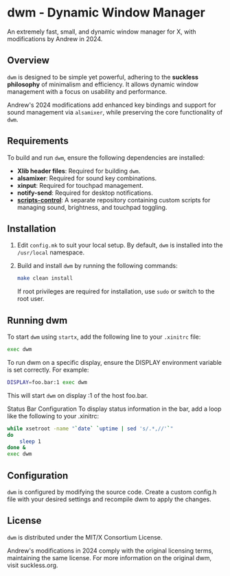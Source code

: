 # dwm - Dynamic Window Manager

An extremely fast, small, and dynamic window manager for X, with modifications by Andrew in 2024.

## Overview

`dwm` is designed to be simple yet powerful, adhering to the **suckless philosophy** of minimalism and efficiency. It allows dynamic window management with a focus on usability and performance.

Andrew's 2024 modifications add enhanced key bindings and support for sound management via `alsamixer`, while preserving the core functionality of `dwm`.

## Requirements

To build and run `dwm`, ensure the following dependencies are installed:

- **Xlib header files**: Required for building `dwm`.
- **alsamixer**: Required for sound key combinations.
- **xinput**: Required for touchpad management.
- **notify-send**: Required for desktop notifications.
- **[scripts-control](https://github.com/AndrewXZR/scripts-control)**: A separate repository containing custom scripts for managing sound, brightness, and touchpad toggling.

## Installation

1. Edit `config.mk` to suit your local setup. By default, `dwm` is installed into the `/usr/local` namespace.

2. Build and install `dwm` by running the following commands:

    ```bash
    make clean install
    ```

   If root privileges are required for installation, use `sudo` or switch to the root user.

## Running dwm

To start `dwm` using `startx`, add the following line to your `.xinitrc` file:

```bash
exec dwm
```
To run dwm on a specific display, ensure the DISPLAY environment variable is set correctly. For example:

```bash
DISPLAY=foo.bar:1 exec dwm
```
This will start `dwm` on display :1 of the host foo.bar.

Status Bar Configuration
To display status information in the bar, add a loop like the following to your .xinitrc:
```bash
while xsetroot -name "`date` `uptime | sed 's/.*,//'`"
do
    sleep 1
done &
exec dwm
```
## Configuration
`dwm` is configured by modifying the source code. Create a custom config.h file with your desired settings and recompile dwm to apply the changes.

## License
`dwm` is distributed under the MIT/X Consortium License.

Andrew's modifications in 2024 comply with the original licensing terms, maintaining the same license. For more information on the original dwm, visit suckless.org.